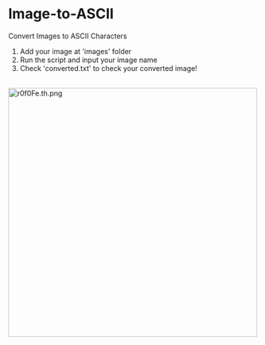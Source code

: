 # Image-to-ASCII

Convert Images to ASCII Characters
1. Add your image at 'images' folder
2. Run the script and input your image name
3. Check 'converted.txt' to check your converted image!

<br/>
<img src="https://iili.io/r0f0Fe.th.png" alt="r0f0Fe.th.png" border="0" width=500>
